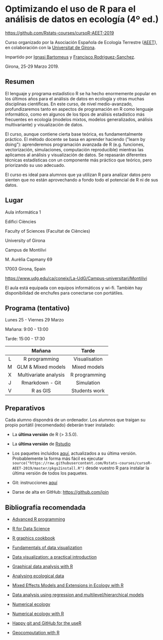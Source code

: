 # Optimizando el uso de R para el análisis de datos en ecología (4º ed.)

https://github.com/Rstats-courses/cursoR-AEET-2019

Curso organizado por la Asociación Española de Ecología Terrestre ([AEET](http://www.aeet.org)), en colaboración con la [Universitat de Girona](https://www.udg.edu/es/). 

Impartido por [Ignasi Bartomeus](https://bartomeuslab.com/) y [Francisco Rodriguez-Sanchez](http://bit.ly/frod_san).

Girona, 25-29 Marzo 2019.



## Resumen
 
El lenguaje y programa estadístico R se ha hecho enormemente popular en los últimos años para el análisis de datos en ecología y otras muchas disciplinas científicas. En este curso, de nivel medio-avanzado, profundizaremos tanto en aspectos de programación en R como lenguaje informático, como en algunos de los tipos de análisis estadístico más frecuentes en ecología (modelos mixtos, modelos generalizados, análisis multivariante) y visualización de datos.

El curso, aunque contiene cierta base teórica, es fundamentalmente práctico. El método docente se basa en aprender haciendo ("learn by doing"): aprenderemos programación avanzada de R (e.g. funciones, vectorización, simulaciones, computación reproducible) mientras las aplicamos al análisis y visualización de datos. Se repasarán diferentes técnicas estadísticas con un componente más práctico que teórico, pero priorizando su uso adecuado.
 
El curso es ideal para alumnos que ya utilizan R para analizar datos pero sienten que no están aprovechando a fondo todo el potencial de R ni de sus datos.



## Lugar

Aula informática 1

Edifici Ciències

Faculty of Sciences (Facultat de Ciències)

University of Girona

Campus de Montilivi 

M. Aurèlia Capmany 69

17003 Girona, Spain

https://www.udg.edu/ca/coneix/La-UdG/Campus-universitari/Montilivi

 
El aula está equipada con equipos informáticos y wi-fi. También hay disponibilidad de enchufes para conectarse con portátiles.



## Programa (tentativo)

Lunes 25 - Viernes 29 Marzo

Mañana: 9:00 - 13:00

Tarde: 15:00 - 17:30 


|   |            Mañana                 |        Tarde        |
|:-:|:---------------------------------:|:-------------------:|
| L |         R programming             |    Visualisation    |
| M |        GLM & Mixed models         |    Mixed models     |
| X |       Multivariate analysis       |    R programming    |
| J |           Rmarkdown - Git         |      Simulation     |
| V |           R as GIS                |      Students work  |


## Preparativos

Cada alumno dispondrá de un ordenador. Los alumnos que traigan su propio portátil (recomendado) deberán traer instalado:

- La **última versión** de R (> 3.5.0). 

- La **última versión** de [Rstudio](https://www.rstudio.com/products/rstudio/download/) 

- Los paquetes incluidos [aquí](https://raw.githubusercontent.com/Rstats-courses/cursoR-AEET-2019/master/pkgs2install.R), actualizados a su última versión. Probablemente la forma más fácil es ejecutar `source("https://raw.githubusercontent.com/Rstats-courses/cursoR-AEET-2019/master/pkgs2install.R")` desde vuestro R para instalar la última versión de todos los paquetes.

- Git: instrucciones [aquí](http://happygitwithr.com/install-git.html)

- Darse de alta en GitHub: https://github.com/join



## Bibliografía recomendada

- [Advanced R programming](http://adv-r.had.co.nz/)

- [R for Data Science](http://r4ds.had.co.nz/)

- [R graphics cookbook](http://shop.oreilly.com/product/0636920023135.do)

- [Fundamentals of data visualization](http://serialmentor.com/dataviz/)

- [Data visualization: a practical introduction](http://socviz.co/)

- [Graphical data analysis with R](http://www.gradaanwr.net/)

- [Analysing ecological data](http://highstat.com/index.php/analysing-ecological-data)

- [Mixed Effects Models and Extensions in Ecology with R](http://highstat.com/index.php/mixed-effects-models-and-extensions-in-ecology-with-r)

- [Data analysis using regression and multilevel/hierarchical models](http://www.stat.columbia.edu/~gelman/arm/)

- [Numerical ecology](https://www.elsevier.com/books/numerical-ecology/legendre/978-0-444-53868-0)

- [Numerical ecology with R](http://www.springer.com/la/book/9781441979759)

- [Happy git and GitHub for the useR](http://happygitwithr.com/)

- [Geocomputation with R](https://geocompr.robinlovelace.net/)



